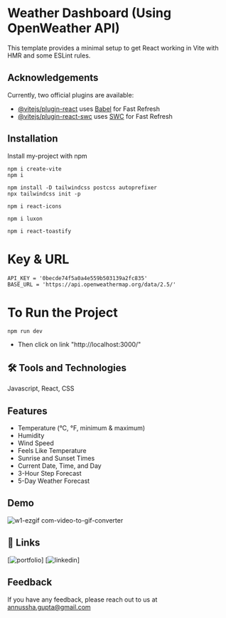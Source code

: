 # Weather Dashboard (Using OpenWeather API)
This template provides a minimal setup to get React working in Vite with HMR and some ESLint rules.


## Acknowledgements
Currently, two official plugins are available:

- [@vitejs/plugin-react](https://github.com/vitejs/vite-plugin-react/blob/main/packages/plugin-react/README.md) uses [Babel](https://babeljs.io/) for Fast Refresh
- [@vitejs/plugin-react-swc](https://github.com/vitejs/vite-plugin-react-swc) uses [SWC](https://swc.rs/) for Fast Refresh


## Installation
Install my-project with npm

```
npm i create-vite
npm i

npm install -D tailwindcss postcss autoprefixer
npx tailwindcss init -p

npm i react-icons

npm i luxon

npm i react-toastify
```


# Key & URL
```
API_KEY = '0becde74f5a0a4e559b503139a2fc835'
BASE_URL = 'https://api.openweathermap.org/data/2.5/'
```


# To Run the Project
```
npm run dev
```
- Then click on link "http://localhost:3000/"

## 🛠 Tools and Technologies
Javascript, React, CSS


## Features
- Temperature (°C, °F, minimum & maximum)
- Humidity
- Wind Speed
- Feels Like Temperature
- Sunrise and Sunset Times
- Current Date, Time, and Day
- 3-Hour Step Forecast
- 5-Day Weather Forecast


## Demo
![w1-ezgif com-video-to-gif-converter](https://github.com/user-attachments/assets/bb3adc4a-55e8-43a8-98c2-777bfa9be1f7)


## 🔗 Links
[![portfolio](https://github.com/realanushka)]
[![linkedin](https://www.linkedin.com/in/anushka-gupta17/)]


## Feedback
If you have any feedback, please reach out to us at annussha.gupta@gmail.com
